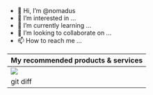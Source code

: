 - 👋 Hi, I’m @nomadus
- 👀 I’m interested in ...
- 🌱 I’m currently learning ...
- 💞️ I’m looking to collaborate on ...
- 📫 How to reach me ...

<!---
nomadus/nomadus is a ✨ special ✨ repository because its `README.md` (this file) appears on your GitHub profile.
You can click the Preview link to take a look at your changes.
--->
| My recommended products & services | 
| --- |
| <img align="center" src="https://omnipost.biz/api/posts/?accountName=nnurmano&type=products"/> | 
| git diff |
